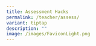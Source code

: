```yaml
---
title: Assessment Hacks
permalink: /teacher/assess/
variant: tiptap
description: ""
image: /images/FaviconLight.png
---
```

